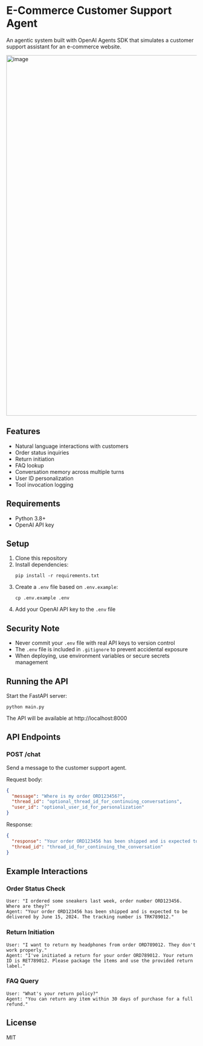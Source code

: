 # E-Commerce Customer Support Agent

An agentic system built with OpenAI Agents SDK that simulates a customer support assistant for an e-commerce website.

<img width="953" alt="image" src="https://github.com/user-attachments/assets/d3067f38-e71c-425b-8a73-3f6aa8513295" />


## Features

- Natural language interactions with customers
- Order status inquiries
- Return initiation
- FAQ lookup
- Conversation memory across multiple turns
- User ID personalization
- Tool invocation logging

## Requirements

- Python 3.8+
- OpenAI API key

## Setup

1. Clone this repository
2. Install dependencies:
   ```
   pip install -r requirements.txt
   ```
3. Create a `.env` file based on `.env.example`:
   ```
   cp .env.example .env
   ```
4. Add your OpenAI API key to the `.env` file

## Security Note

- Never commit your `.env` file with real API keys to version control
- The `.env` file is included in `.gitignore` to prevent accidental exposure
- When deploying, use environment variables or secure secrets management

## Running the API

Start the FastAPI server:

```
python main.py
```

The API will be available at http://localhost:8000

## API Endpoints

### POST /chat

Send a message to the customer support agent.

Request body:
```json
{
  "message": "Where is my order ORD123456?",
  "thread_id": "optional_thread_id_for_continuing_conversations",
  "user_id": "optional_user_id_for_personalization"
}
```

Response:
```json
{
  "response": "Your order ORD123456 has been shipped and is expected to be delivered by June 15, 2024. The tracking number is TRK789012.",
  "thread_id": "thread_id_for_continuing_the_conversation"
}
```

## Example Interactions

### Order Status Check
```
User: "I ordered some sneakers last week, order number ORD123456. Where are they?"
Agent: "Your order ORD123456 has been shipped and is expected to be delivered by June 15, 2024. The tracking number is TRK789012."
```

### Return Initiation
```
User: "I want to return my headphones from order ORD789012. They don't work properly."
Agent: "I've initiated a return for your order ORD789012. Your return ID is RET789012. Please package the items and use the provided return label."
```

### FAQ Query
```
User: "What's your return policy?"
Agent: "You can return any item within 30 days of purchase for a full refund."
```

## License

MIT
